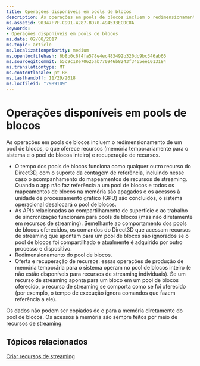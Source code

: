 ```yaml
---
title: Operações disponíveis em pools de blocos
description: As operações em pools de blocos incluem o redimensionamento de um pool de blocos, o que oferece recursos (memória temporariamente para o sistema e o pool de blocos inteiro) e recuperação de recursos.
ms.assetid: 90347F7F-C991-4287-BD70-494533ECDC8A
keywords:
- Operações disponíveis em pools de blocos
ms.date: 02/08/2017
ms.topic: article
ms.localizationpriority: medium
ms.openlocfilehash: 6b8b0c6f4fa578e4ec483492b320dc9bc346ab66
ms.sourcegitcommit: b5c9c18e70625ab770946b8243f3465ee1013184
ms.translationtype: MT
ms.contentlocale: pt-BR
ms.lasthandoff: 11/29/2018
ms.locfileid: "7989109"
---
```

# <a name="operations-available-on-tile-pools"></a>Operações disponíveis em pools de blocos


As operações em pools de blocos incluem o redimensionamento de um pool de blocos, o que oferece recursos (memória temporariamente para o sistema e o pool de blocos inteiro) e recuperação de recursos.

-   O tempo dos pools de blocos funciona como qualquer outro recurso do Direct3D, com o suporte da contagem de referência, incluindo nesse caso o acompanhamento do mapeamentos de recursos de streaming. Quando o app não faz referência a um pool de blocos e todos os mapeamentos de blocos na memória são apagados e os acessos à unidade de processamento gráfico (GPU) são concluídos, o sistema operacional desalocará o pool de blocos.
-   As APIs relacionadas ao compartilhamento de superfície e ao trabalho de sincronização funcionam para pools de blocos (mas não diretamente em recursos de streaming). Semelhante ao comportamento dos pools de blocos oferecidos, os comandos do Direct3D que acessam recursos de streaming que apontam para um pool de blocos são ignorados se o pool de blocos foi compartilhado e atualmente é adquirido por outro processo e dispositivo.
-   Redimensionamento do pool de blocos.
-   Oferta e recuperação de recursos: essas operações de produção de memória temporária para o sistema operam no pool de blocos inteiro (e não estão disponíveis para recursos de streaming individuais). Se um recurso de streaming aponta para um bloco em um pool de blocos oferecido, o recurso de streaming se comporta como se foi oferecido (por exemplo, o tempo de execução ignora comandos que fazem referência a ele).

Os dados não podem ser copiados de e para a memória diretamente do pool de blocos. Os acessos à memória são sempre feitos por meio de recursos de streaming.

## <a name="span-idrelated-topicsspanrelated-topics"></a><span id="related-topics"></span>Tópicos relacionados


[Criar recursos de streaming](creating-streaming-resources.md)

 

 




